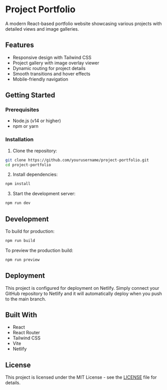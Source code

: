 # Project Portfolio

A modern React-based portfolio website showcasing various projects with detailed views and image galleries.

## Features

- Responsive design with Tailwind CSS
- Project gallery with image overlay viewer
- Dynamic routing for project details
- Smooth transitions and hover effects
- Mobile-friendly navigation

## Getting Started

### Prerequisites

- Node.js (v14 or higher)
- npm or yarn

### Installation

1. Clone the repository:
```bash
git clone https://github.com/yourusername/project-portfolio.git
cd project-portfolio
```

2. Install dependencies:
```bash
npm install
```

3. Start the development server:
```bash
npm run dev
```

## Development

To build for production:
```bash
npm run build
```

To preview the production build:
```bash
npm run preview
```

## Deployment

This project is configured for deployment on Netlify. Simply connect your GitHub repository to Netlify and it will automatically deploy when you push to the main branch.

## Built With

- React
- React Router
- Tailwind CSS
- Vite
- Netlify

## License

This project is licensed under the MIT License - see the [LICENSE](LICENSE) file for details.
